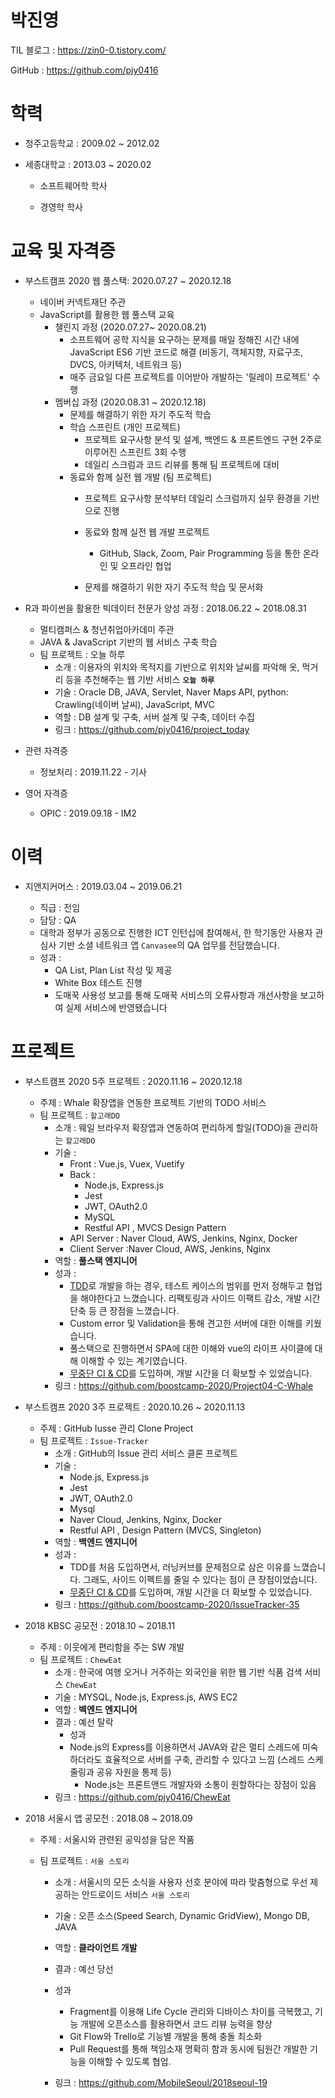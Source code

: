 # 박진영

TIL 블로그 : https://zin0-0.tistory.com/

GitHub : https://github.com/pjy0416


# 학력

- 청주고등학교 : 2009.02 ~ 2012.02

- 세종대학교 : 2013.03 ~ 2020.02

  - 소프트웨어학 학사

  - 경영학 학사

    

# 교육 및 자격증

- 부스트캠프 2020 웹 풀스택: 2020.07.27 ~ 2020.12.18
  
  - 네이버 커넥트재단 주관
  - JavaScript를 활용한 웹 풀스택 교육
    - 챌린지 과정 (2020.07.27~ 2020.08.21)
      - 소프트웨어 공학 지식을 요구하는 문제를 매일 정해진 시간 내에 JavaScript ES6 기반 코드로 해결 (비동기, 객체지향, 자료구조, DVCS, 아키텍처, 네트워크 등)
      - 매주 금요일 다른 프로젝트를 이어받아 개발하는 '릴레이 프로젝트' 수행
    - 멤버십 과정 (2020.08.31 ~ 2020.12.18)
      - 문제를 해결하기 위한 자기 주도적 학습
      - 학습 스프린트 (개인 프로젝트)
        - 프로젝트 요구사항 분석 및 설계, 백엔드 & 프론트엔드 구현 2주로 이루어진 스프린트 3회 수행
        - 데일리 스크럼과 코드 리뷰를 통해 팀 프로젝트에 대비
      - 동료와 함께 실전 웹 개발 (팀 프로젝트)
        - 프로젝트 요구사항 분석부터 데일리 스크럼까지 실무 환경을 기반으로 진행
        
        - 동료와 함께 실전 웹 개발 프로젝트 
        
          - GitHub, Slack, Zoom, Pair Programming 등을 통한 온라인 및 오프라인 협업
        
        - 문제를 해결하기 위한 자기 주도적 학습 및 문서화
        
          
  
- R과 파이썬을 활용한 빅데이터 전문가 양성 과정 : 2018.06.22 ~ 2018.08.31
  
  - 멀티캠퍼스 & 청년취업아카데미 주관
  - JAVA & JavaScript 기반의 웹 서비스 구축 학습
  - 팀 프로젝트 : 오늘 하루
    - 소개 : 이용자의 위치와 목적지를 기반으로 위치와 날씨를 파악해 옷, 먹거리 등을 추천해주는 웹 기반 서비스 **`오늘 하루`**
    - 기술 : Oracle DB, JAVA, Servlet, Naver Maps API, python: Crawling(네이버 날씨), JavaScript, MVC
    - 역할 : DB 설계 및 구축, 서버 설계 및 구축, 데이터 수집
    - 링크 : https://github.com/pjy0416/project_today
  
  
  
- 관련 자격증
  
  - 정보처리 : 2019.11.22 - 기사
  
- 영어 자격증
  
  - OPIC : 2019.09.18 - IM2



# 이력

- 지앤지커머스 : 2019.03.04 ~ 2019.06.21

  - 직급 : 전임
  - 담당 : QA
  - 대학과 정부가 공동으로 진행한 ICT 인턴십에 참여해서, 한 학기동안 사용자 관심사 기반 소셜 네트워크 앱 `Canvasee`의 QA 업무를 전담했습니다.
  - 성과 : 
    - QA List, Plan List 작성 및 제공
    - White Box 테스트 진행
    - 도매꾹 사용성 보고를 통해 도매꾹 서비스의 오류사항과 개선사항을 보고하여 실제 서비스에 반영됐습니다

  

# 프로젝트

- 부스트캠프 2020 5주 프로젝트 : 2020.11.16 ~ 2020.12.18

  - 주제 : Whale 확장앱을 연동한 프로젝트 기반의 TODO 서비스
  - 팀 프로젝트 : `할고래DO`
    - 소개 : 웨일 브라우저 확장앱과 연동하여 편리하게 할일(TODO)을 관리하는 `할고래DO`
    - 기술 :
      - Front : Vue.js, Vuex, Vuetify
      - Back : 
        - Node.js, Express.js
        - Jest
        - JWT, OAuth2.0
        - MySQL
        - Restful API , MVCS Design Pattern
      - API Server : Naver Cloud, AWS, Jenkins, Nginx, Docker
      - Client Server :Naver Cloud, AWS, Jenkins, Nginx
    - 역할 : **풀스택 엔지니어**
    - 성과 :
      - [TDD](https://github.com/boostcamp-2020/Project04-C-Whale/wiki/TDD(Test-Driven-Development))로 개발을 하는 경우, 테스트 케이스의 범위를 먼저 정해두고 협업을 해야한다고 느꼈습니다. 리팩토링과 사이드 이팩트 감소, 개발 시간 단축 등 큰 장점을 느꼈습니다.
      - Custom error 및 Validation을 통해 견고한 서버에 대한 이해를 키웠습니다. 
      - 풀스택으로 진행하면서 SPA에 대한 이해와 vue의 라이프 사이클에 대해 이해할 수 있는 계기였습니다.
      - [무중단 CI & CD](https://github.com/boostcamp-2020/IssueTracker-35/wiki/%EB%AC%B4%EC%A4%91%EB%8B%A8-CI--&-CD-(Jenkins-&-Nginx-&-Docker))를 도입하며, 개발 시간을 더 확보할 수 있었습니다.
    - 링크 : https://github.com/boostcamp-2020/Project04-C-Whale
      
  
- 부스트캠프 2020 3주 프로젝트 :  2020.10.26 ~ 2020.11.13

  - 주제 : GitHub Iusse 관리 Clone Project
  - 팀 프로젝트 : `Issue-Tracker`
    - 소개 : GitHub의 Issue 관리 서비스 클론 프로젝트
    - 기술 : 
      - Node.js, Express.js
      - Jest
      - JWT, OAuth2.0
      - Mysql
      - Naver Cloud, Jenkins, Nginx, Docker
      - Restful API , Design Pattern (MVCS, Singleton)
    - 역할 : **백엔드 엔지니어**
    - 성과 : 
      - TDD를 처음 도입하면서, 러닝커브를 문제점으로 삼은 이유를 느꼈습니다. 그래도, 사이드 이펙트를 줄일 수 있다는 점이 큰 장점이었습니다.
      - [무중단 CI & CD](https://github.com/boostcamp-2020/IssueTracker-35/wiki/%EB%AC%B4%EC%A4%91%EB%8B%A8-CI--&-CD-(Jenkins-&-Nginx-&-Docker))를 도입하며, 개발 시간을 더 확보할 수 있었습니다.
    - 링크 : https://github.com/boostcamp-2020/IssueTracker-35
      
  
- 2018 KBSC 공모전 : 2018.10 ~ 2018.11

  - 주제 : 이웃에게 편리함을 주는 SW 개발
  - 팀 프로젝트 : `ChewEat`
      - 소개 : 한국에 여행 오거나 거주하는 외국인을 위한 웹 기반 식품 검색 서비스 `ChewEat`
    - 기술 : MYSQL, Node.js, Express.js, AWS EC2
    - 역할 : **벡엔드 엔지니어**
    - 결과 : 예선 탈락
      - 성과
      - Node.js의 Express를 이용하면서 JAVA와 같은 멀티 스레드에 미숙하더라도 효율적으로 서버를 구축, 관리할 수 있다고 느낌  (스레드 스케줄링과 공유 자원을 통제 등)
        - Node.js는 프론트앤드 개발자와 소통이 원할하다는 장점이 있음
    - 링크 : https://github.com/pjy0416/ChewEat
      
  
- 2018 서울시 앱 공모전 : 2018.08 ~ 2018.09

  - 주제 : 서울시와 관련된 공익성을 담은 작품

  - 팀 프로젝트 : `서울 스토리`

    - 소개 : 서울시의 모든 소식을 사용자 선호 분야에 따라 맞춤형으로 우선 제공하는 안드로이드 서비스 `서울 스토리`

    - 기술 : 오픈 소스(Speed Search, Dynamic GridView), Mongo DB, JAVA

    - 역할 : **클라이언트 개발**

    - 결과 : 예선 당선

    - 성과 

      -  Fragment를 이용해 Life Cycle 관리와 디바이스 차이를 극복했고, 기능 개발에 오픈소스를 활용하면서 코드 리뷰 능력을 향상
      - Git Flow와 Trello로 기능별 개발을 통해 충돌 최소화
      - Pull Request를 통해 책임소재 명확히 함과 동시에 팀원간 개발한 기능을 이해할 수 있도록 협업.

    - 링크 : https://github.com/MobileSeoul/2018seoul-19

  
